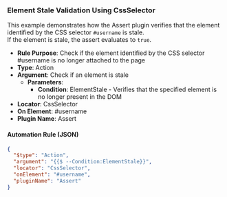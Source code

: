### Element Stale Validation Using CssSelector

This example demonstrates how the Assert plugin verifies that the element identified by the CSS selector `#username` is stale.  
If the element is stale, the assert evaluates to `true`.

- **Rule Purpose**: Check if the element identified by the CSS selector #username is no longer attached to the page  
- **Type**: Action  
- **Argument**: Check if an element is stale  
  - **Parameters**:  
    - **Condition**: ElementStale - Verifies that the specified element is no longer present in the DOM  
- **Locator**: CssSelector  
- **On Element**: #username  
- **Plugin Name**: Assert  

#### Automation Rule (JSON)

```json
{
  "$type": "Action",
  "argument": "{{$ --Condition:ElementStale}}",
  "locator": "CssSelector",
  "onElement": "#username",
  "pluginName": "Assert"
}
```
